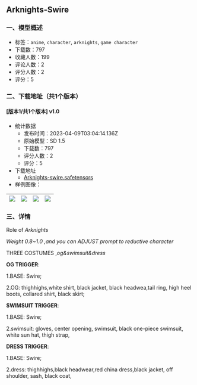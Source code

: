 ## Arknights-Swire
### 一、模型概述

- 标签：`anime`, `character`, `arknights`, `game character`
- 下载数：797
- 收藏人数：199
- 评论人数：2
- 评分人数：2
- 评分：5

### 二、下载地址（共1个版本）

#### [版本1/共1个版本] v1.0

- 统计数据
  - 发布时间：2023-04-09T03:04:14.136Z
  - 原始模型：SD 1.5
  - 下载数：797
  - 评分人数：2
  - 评分：5
- 下载地址
  - [Arknights-swire.safetensors](https://civitai.com/api/download/models/40455)
- 样例图像：

| <img src="https://image.civitai.com/xG1nkqKTMzGDvpLrqFT7WA/d97f8b03-37e2-4c99-3637-b76c01857100/width=450/447479.jpeg" /> | <img src="https://image.civitai.com/xG1nkqKTMzGDvpLrqFT7WA/290968f7-f0fe-4ecf-807d-25f7f943ed00/width=450/447480.jpeg" /> | <img src="https://image.civitai.com/xG1nkqKTMzGDvpLrqFT7WA/68a1352e-a3fc-4746-831e-ed41b3b86a00/width=450/447481.jpeg" /> | <img src="https://image.civitai.com/xG1nkqKTMzGDvpLrqFT7WA/48d007b8-04cb-41f7-61ba-dbb70bb7b300/width=450/447482.jpeg" /> |
| ---- | ---- | ---- | ---- |


### 三、详情
<p>Role of <em>Arknights</em></p><p><em>Weight 0.8~1.0 ,and you can ADJUST prompt to reductive character</em></p><p>THREE COSTUMES ,<em>og&amp;swimsuit&amp;dress</em></p><p><strong>OG TRIGGER</strong>:</p><p>1.BASE: Swire;</p><p>2.OG: thighhighs,white shirt, black jacket, black headwea,tail ring, high heel boots, collared shirt, black skirt;</p><p><strong>SWIMSUIT TRIGGER</strong>:</p><p>1.BASE: Swire;</p><p>2.swimsuit: gloves, center opening, swimsuit, black one-piece swimsuit, white sun hat, thigh strap, </p><p><strong>DRESS TRIGGER</strong>:</p><p>1.BASE: Swire;</p><p>2.dress: thighhighs,black headwear,red china dress,black jacket, off shoulder, sash, black coat,</p>